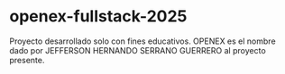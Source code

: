 # openex-fullstack-2025
Proyecto desarrollado solo con fines educativos. OPENEX es el nombre dado por JEFFERSON HERNANDO SERRANO GUERRERO al proyecto presente. 
